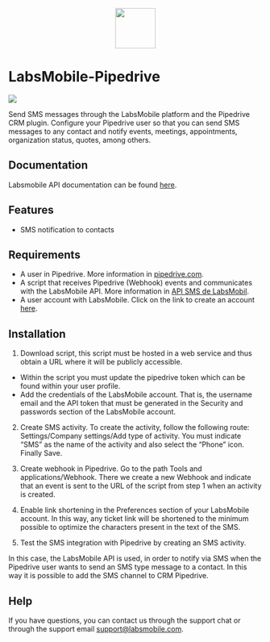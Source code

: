 <p align="center">
  <img src="https://avatars.githubusercontent.com/u/152215067?s=200&v=4" height="80">
</p>

# LabsMobile-Pipedrive

![](https://img.shields.io/badge/version-1.0.0-blue.svg)
 
Send SMS messages through the LabsMobile platform and the Pipedrive CRM plugin. Configure your Pipedrive user so that you can send SMS messages to any contact and notify events, meetings, appointments, organization status, quotes, among others.

## Documentation

Labsmobile API documentation can be found [here][apidocs].

## Features

  - SMS notification to contacts

## Requirements

- A user in Pipedrive. More information in [pipedrive.com][pipedrive].
- A script that receives Pipedrive (Webhook) events and communicates with the LabsMobile API. More information in [API SMS de LabsMobil][apidocs].
- A user account with LabsMobile. Click on the link to create an account [here][signUp].

## Installation

1. Download script, this script must be hosted in a web service and thus obtain a URL where it will be publicly accessible.

  - Within the script you must update the pipedrive token which can be found within your user profile.
  - Add the credentials of the LabsMobile account. That is, the username email and the API token that must be generated in the Security and passwords section of the LabsMobile account.

2. Create SMS activity. To create the activity, follow the following route: Settings/Company settings/Add type of activity. You must indicate “SMS” as the name of the activity and also select the “Phone” icon. Finally Save.

3. Create webhook in Pipedrive. Go to the path Tools and applications/Webhook. There we create a new Webhook and indicate that an event is sent to the URL of the script from step 1 when an activity is created.

4. Enable link shortening in the Preferences section of your LabsMobile account. In this way, any ticket link will be shortened to the minimum possible to optimize the characters present in the text of the SMS.

5. Test the SMS integration with Pipedrive by creating an SMS activity.

In this case, the LabsMobile API is used, in order to notify via SMS when the Pipedrive user wants to send an SMS type message to a contact. In this way it is possible to add the SMS channel to CRM Pipedrive.

## Help

If you have questions, you can contact us through the support chat or through the support email support@labsmobile.com.

[apidocs]: https://apidocs.labsmobile.com/
[signUp]: https://www.labsmobile.com/en/signup
[pipedrive]: https://www.pipedrive.com/es-es